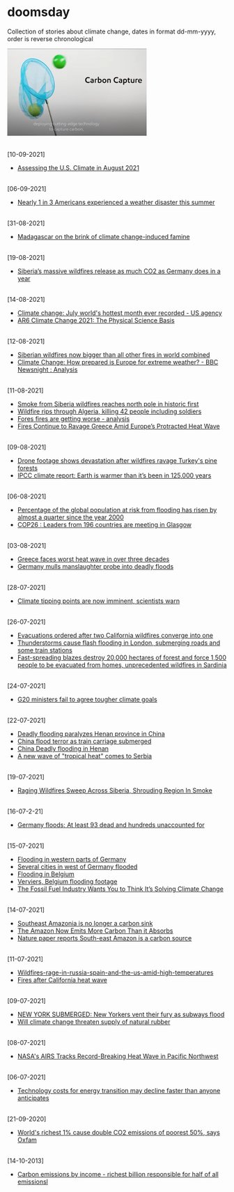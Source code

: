 # doomsday
Collection of stories about climate change, dates in format dd-mm-yyyy, order is reverse chronological

<img src="images/oilOilGlugGlug.png" width="320" height="200">

<br>[10-09-2021]
* [Assessing the U.S. Climate in August 2021](https://www.ncei.noaa.gov/news/national-climate-202108)

<br>[06-09-2021]
* [Nearly 1 in 3 Americans experienced a weather disaster this summer](https://www.washingtonpost.com/climate-environment/2021/09/04/climate-disaster-hurricane-ida/)

<br>[31-08-2021]
* [Madagascar on the brink of climate change-induced famine](https://www.bbc.com/news/world-africa-58303792)

<br>[19-08-2021]
* [Siberia’s massive wildfires release as much CO2 as Germany does in a year](https://www.nationalgeographic.com/environment/article/siberias-massive-wildfires-are-unlocking-extreme-carbon-pollution)

<br>[14-08-2021]
* [Climate change: July world's hottest month ever recorded - US agency](https://www.bbc.com/news/world-us-canada-58208792)
* [AR6 Climate Change 2021: The Physical Science Basis](https://www.ipcc.ch/report/ar6/wg1/#FullReport)

<br>[12-08-2021]
* [Siberian wildfires now bigger than all other fires in world combined](https://www.youtube.com/watch?v=pYe6QIBdTKs)
* [Climate Change: How prepared is Europe for extreme weather? - BBC Newsnight : Analysis](https://www.youtube.com/watch?v=Bdex2J9Q0As)

<br>[11-08-2021]
* [Smoke from Siberia wildfires reaches north pole in historic first](https://www.theguardian.com/world/2021/aug/09/smoke-siberia-wildfires-reaches-north-pole-historic-first)
* [Wildfire rips through Algeria, killing 42 people including soldiers](https://edition.cnn.com/2021/08/11/africa/algeria-wildfires-deaths-intl-hnk/index.html)
* [Fores fires are getting worse - analysis](https://www.bbc.com/news/58159451)
* [Fires Continue to Ravage Greece Amid Europe’s Protracted Heat Wave](https://www.nytimes.com/2021/08/08/world/europe/greece-wildfires.html) 

<br>[09-08-2021]
* [Drone footage shows devastation after wildfires ravage Turkey's pine forests](https://www.reuters.com/world/middle-east/drone-footage-shows-devastation-after-wildfires-ravage-turkeys-pine-forests-2021-08-09/)
* [IPCC climate report: Earth is warmer than it’s been in 125,000 years](https://www.nature.com/articles/d41586-021-02179-1) 

<br>[06-08-2021]
* [Percentage of the global population at risk from flooding has risen by almost a quarter since the year 2000](https://www.bbc.com/news/science-environment-58087479)
* [COP26 : Leaders from 196 countries are meeting in Glasgow](https://www.bbc.com/news/science-environment-56901261)

<br>[03-08-2021]
* [Greece faces worst heat wave in over three decades](https://www.dw.com/en/greece-faces-worst-heat-wave-in-over-three-decades/a-58736438)
* [Germany mulls manslaughter probe into deadly floods](https://www.dw.com/en/germany-mulls-manslaughter-probe-into-deadly-floods/a-58734289)

<br>[28-07-2021]
* [Climate tipping points are now imminent, scientists warn](https://www.dw.com/en/climate-tipping-points-are-now-imminent-scientists-warn/a-58665256)

<br>[26-07-2021]
* [Evacuations ordered after two California wildfires converge into one](https://www.reuters.com/world/us/threat-lightning-storms-add-struggle-contain-large-california-fire-2021-07-25/)
* [Thunderstorms cause flash flooding in London, submerging roads and some train stations](https://edition.cnn.com/2021/07/25/weather/uk-london-floods-transport/index.html)
* [Fast-spreading blazes destroy 20,000 hectares of forest and force 1,500 people to be evacuated from homes, unprecedented wildfires in Sardinia](https://www.theguardian.com/world/2021/jul/26/firefighters-battle-wildfires-raging-across-south-west-sardinia)

<br>[24-07-2021]
* [G20 ministers fail to agree tougher climate goals](https://www.dw.com/en/g20-ministers-fail-to-agree-tougher-climate-goals/a-58620631)

<br>[22-07-2021]
* [Deadly flooding paralyzes Henan province in China](https://www.youtube.com/watch?v=O0qd5UTDa-Q)
* [China flood terror as train carriage submerged](https://www.bbc.com/news/world-asia-china-57920412)
* [China Deadly flooding in Henan](https://www.dw.com/en/china-deadly-flooding-in-henan-in-pictures/g-58584188)
* [A new wave of "tropical heat" comes to Serbia](https://www.b92.net/eng/news/society.php?yyyy=2021&mm=07&dd=22&nav_id=111326)

<br>[19-07-2021]
* [Raging Wildfires Sweep Across Siberia, Shrouding Region In Smoke](https://www.rferl.org/a/russia-wildfires-siberia/31365949.html)

<br>[16-07-2-21]
* [Germany floods: At least 93 dead and hundreds unaccounted for](https://www.bbc.com/news/world-europe-57858829)

<br>[15-07-2021]
* [Flooding in western parts of Germany](https://www.youtube.com/watch?v=H66dq54R9qQ)
* [Several cities in west of Germany flooded](https://www.reddit.com/r/europe/comments/okpxsc/atleast_20_dead_in_flash_floods_in_germany/)
* [Flooding in Belgium](https://www.vrt.be/vrtnws/nl/2021/07/15/liveblog-wateroverlast-donderdag/)
* [Verviers, Belgium flooding footage](https://www.reddit.com/r/europe/comments/okp2ia/apocalypse_in_verviers_this_morning/)
* [The Fossil Fuel Industry Wants You to Think It’s Solving Climate Change](https://www.youtube.com/watch?v=dVHx0_6tNDM)

<br>[14-07-2021]
* [Southeast Amazonia is no longer a carbon sink](https://www.nature.com/articles/d41586-021-01871-6?fbclid=IwAR1lWnOZe4WbxPRwCU0Ilg6YU5XlGPb0j43dotxFIfTB_19fT8WFuS7NTTM)
* [The Amazon Now Emits More Carbon Than it Absorbs](https://time.com/6082313/amazon-carbon-tipping-point/)
* [Nature paper reports South-east Amazon is a carbon source](https://www.nature.com/articles/s41586-021-03629-6)

<br>[11-07-2021]
* [Wildfires-rage-in-russia-spain-and-the-us-amid-high-temperatures](https://www.euronews.com/video/2021/07/10/wildfires-rage-in-russia-spain-and-the-us-amid-high-temperatures)
* [Fires after California heat wave](https://www.youtube.com/watch?v=jPDahkCBP9s)

<br>[09-07-2021]
* [NEW YORK SUBMERGED: New Yorkers vent their fury as subways flood](https://www.youtube.com/watch?v=bi8FEItN6lY)
* [Will climate change threaten supply of natural rubber](https://www.youtube.com/watch?v=p_9XvHBb3nw)

<br>[08-07-2021]
* [NASA's AIRS Tracks Record-Breaking Heat Wave in Pacific Northwest](https://climate.nasa.gov/news/3095/nasas-airs-tracks-record-breaking-heat-wave-in-pacific-northwest/)

<br>[06-07-2021]
* [Technology costs for energy transition may decline faster than anyone anticipates](https://www.pnas.org/content/118/27/e1917165118)

<br>[21-09-2020]
* [World's richest 1% cause double CO2 emissions of poorest 50%, says Oxfam](https://www.theguardian.com/environment/2020/sep/21/worlds-richest-1-cause-double-co2-emissions-of-poorest-50-says-oxfam)

<br>[14-10-2013]
* [Carbon emissions by income - richest billion responsible for half of all emissionsl](https://www.youtube.com/watch?v=grZSxoLPqXI&t=857s)
